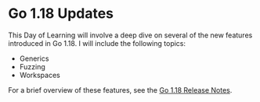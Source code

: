 # Go 1.18 Updates

This Day of Learning will involve a deep dive on several of the new features introduced in Go 1.18. I will
include the following topics:

* Generics
* Fuzzing
* Workspaces

For a brief overview of these features, see the [Go 1.18 Release Notes](https://golang.org/doc/go1.18).
